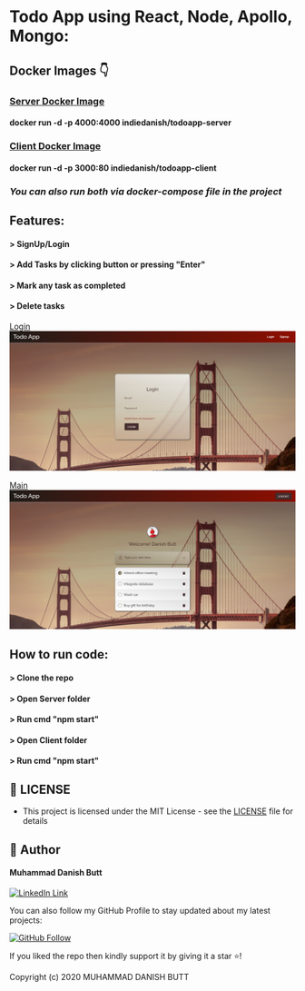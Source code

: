 # Todo App using React, Node, Apollo, Mongo: 
## Docker Images 👇
### [Server Docker Image](https://hub.docker.com/r/indiedanish/todoapp-server) 
#### docker run -d -p 4000:4000 indiedanish/todoapp-server
### [Client Docker Image](https://hub.docker.com/r/indiedanish/todoapp-client)
#### docker run -d -p 3000:80 indiedanish/todoapp-client

### *You can also run both via docker-compose file in the project*

 ## Features: 
#### > SignUp/Login
#### > Add Tasks by clicking button or pressing "Enter"
#### > Mark any task as completed
#### > Delete tasks

[Login](https://github.com/indiedanish/todoApp-react-apollo-mongo/blob/master/Screenshots/Login-SS.png)
![alt text](https://github.com/indiedanish/todoApp-react-apollo-mongo/blob/master/Screenshots/Login-SS.png)

[Main](https://github.com/indiedanish/todoApp-react-apollo-mongo/blob/master/Screenshots/Main-SS.png)
![alt text](https://github.com/indiedanish/todoApp-react-apollo-mongo/blob/master/Screenshots/Main-SS.png)

 ## How to run code: 
#### > Clone the repo 
#### > Open Server folder
#### > Run cmd "npm start"
#### > Open Client folder
#### > Run cmd "npm start"

## 🔑 LICENSE
- This project is licensed under the MIT License - see the [LICENSE](https://github.com/indiedanish/todoApp-react-apollo-mongo/blob/master/License) file for details

## 🧑 Author

#### Muhammad Danish Butt
[![LinkedIn Link](https://img.shields.io/badge/Connect-Danish-blue.svg?logo=linkedin&longCache=true&style=social&label=Connect
)](https://www.linkedin.com/in/indiedanish)

You can also follow my GitHub Profile to stay updated about my latest projects:

[![GitHub Follow](https://img.shields.io/badge/Connect-Danish-blue.svg?logo=Github&longCache=true&style=social&label=Follow)](https://github.com/indiedanish)

If you liked the repo then kindly support it by giving it a star ⭐!

Copyright (c) 2020 MUHAMMAD DANISH BUTT


